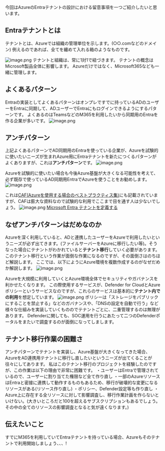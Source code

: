今回はAzureのEntraテナントの設計における留意事項を一つご紹介したいと思います。

## Entraテナントとは
テナントとは、Azureでは組織の管理単位を示します。(○○.comなどのドメイン)
例えるのであれば、全てを纏めて入れる箱のようなものです。

![image.png](https://qiita-image-store.s3.ap-northeast-1.amazonaws.com/0/3585159/b766f7dd-c3af-47bc-a23b-8bf0ff2dd0ff.png)
テナントと組織は、常に1対1で紐づきます。
テナントの概念はMicrosoft製品全体に影響します。
Azureだけではなく、Microsoft365なども一緒に管理します。

## よくあるパターン
Entraの実装としてよくあるパターンはオンプレですでに持っているADのユーザーをEntraに同期して、ADユーザーでEntraにもログインできるようにするパターンです。
よくあるのはTeamsなどのM365を利用したいから同期用のEntraを作る企業が多いです。
![image.png](https://qiita-image-store.s3.ap-northeast-1.amazonaws.com/0/3585159/8698c2f0-9bbf-4ea9-826c-abcdbd698d27.png)

## アンチパターン
上記よくあるパターンでAD同期用のEntraを使っている企業が、Azureを試験的に使いたいニーズが生まれAzure用にEntraテナントを新たにつくるパターンがよくありますが、これは**アンチパターン**です。
![image.png](https://qiita-image-store.s3.ap-northeast-1.amazonaws.com/0/3585159/a4928787-cdf4-4099-acdb-5df55a00e637.png)

Azureを試験的に使いたい場合も今後Azure基盤が大きくなる可能性を考えて、必ず既存で使っているAD同期用EntraでAzureを使うことをお勧めします。
![image.png](https://qiita-image-store.s3.ap-northeast-1.amazonaws.com/0/3585159/48b55a1b-90ce-47ac-a8f6-e408bdb744cd.png)

これは[CAF(Azureを使用する場合のベストプラクティス集)](https://learn.microsoft.com/ja-jp/azure/cloud-adoption-framework/)にも記載されていますが、CAFは膨大な資料なので試験的な利用でここまで目を通す人は少ないでしょう。
![image.png](https://qiita-image-store.s3.ap-northeast-1.amazonaws.com/0/3585159/89114a33-3209-4471-a84c-825649552a03.png)
[Microsoft Entra テナントを定義する](https://learn.microsoft.com/ja-jp/azure/cloud-adoption-framework/ready/landing-zone/design-area/azure-ad-define)

## なぜアンチパターンはだめなのか
Azureを深く利用していると、ADと連携したユーザーをAzureで利用したいというニーズが必ず出てきます。(ファイルサーバーをAzureに移行したい等)。そうなった場合にテナントがわかれていると**テナント移行**していく必要があります。
このテナント移行という作業が面倒な作業になるのですが、その面倒さはのちほど解説します。
ここでは、以下にようにAzure環境を複数作成するのがなぜだめか解説します。
![image.png](https://qiita-image-store.s3.ap-northeast-1.amazonaws.com/0/3585159/d75e2165-25f1-4c34-a7b7-b14a06094e49.png)

Azureを大規模に利用していくとAzure環境全体でセキュリティやガバナンスを利かせたくなります。
この際使用するサービスが、Defender for CloudとAzureポリシーというサービスなのですが、これらのサービスは基本的に**テナント内での利用**を想定しています。
![image.png](https://qiita-image-store.s3.ap-northeast-1.amazonaws.com/0/3585159/c4716e24-b805-44be-8545-9b46d34a5786.png)
ポリシーは「ストレージをパブリックにすることを禁止する」などのガバナンスや、「DNSの設定を自動で行う」など様々な仕組みを実装していくもののでテナントごとに、二重管理するのは無理があります。
Defenderに関しても、SOC運用を行うにあたって二つのDefenderポータルをまたいで調査するのが面倒になってしまします。

## テナント移行作業の困難さ
アンチパターンでテナントを実装し、Azure基盤が大きくなってきた場合、AzureをAD連携用テナントに移行し直したいというニーズが出てくることが往々にしてあります。
私はこのテナント移行のプロジェクトを経験したのですが、この作業は以下の理由で非常に困難です。
・ユーザーはEntraで管理されているので、ユーザーに割り当てた権限など全て作り直し
・一部のAzureリソースはEntraと密接に連携して動作するものもあるため、移行が破壊的な変更になるリソースがある(リソース作り直し)
・ポリシー、Defender設定等も作り直し
・Azure上に存在する全リソースに対して影響調査し、移行作業計画を作らないといけない。(大きいところだと100を超えるサブスクリプションもあるでしょう。その中の全てのリソースの影響調査となると気が遠くなります。)

## 伝えたいこと
すでにM365を利用していてEntraテナントを持っている場合、Azureもそのテナントで利用開始しましょう、、、!

